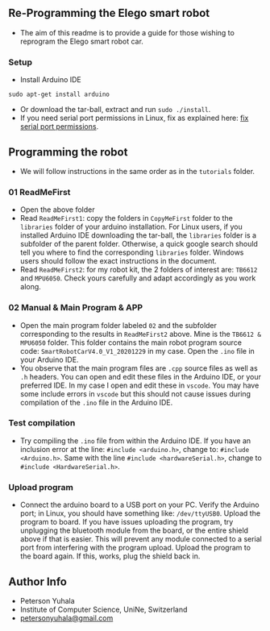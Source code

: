## Re-Programming the Elego smart robot
- The aim of this readme is to provide a guide for those wishing to reprogram the Elego smart robot car.


### Setup
- Install Arduino IDE
```
sudo apt-get install arduino

```
- Or download the tar-ball, extract and run `sudo ./install`. 
- If you need serial port permissions in Linux, fix as explained here: [fix serial port permissions](https://linoxide.com/how-to-install-arduino-ide-on-ubuntu-20-04/).

## Programming the robot
- We will follow instructions in the same order as in the `tutorials` folder.
### 01 ReadMeFirst
- Open the above folder
- Read `ReadMeFirst1`: copy the folders in `CopyMeFirst` folder to the `libraries` folder of your arduino installation. For Linux users, if you installed Arduino IDE downloading the tar-ball, the `libraries` folder is a subfolder of the parent folder. Otherwise, a quick google search should tell you where to find the corresponding `libraries` folder. Windows users should follow the exact instructions in the document.
- Read `ReadMeFirst2`: for my robot kit, the 2 folders of interest are: `TB6612` and `MPU6050`. Check yours carefully and adapt accordingly as you work along.

### 02 Manual & Main Program & APP
- Open the main program folder labeled `02` and the subfolder corresponding to the results in `ReadMeFirst2` above. Mine is the `TB6612 & MPU6050` folder. This folder contains the main robot program source code: `SmartRobotCarV4.0_V1_20201229` in my case. Open the `.ino` file in your Arduino IDE.
- You observe that the main program files are `.cpp` source files as well as `.h` headers. You can open and edit these files in the Arduino IDE, or your preferred IDE. In my case I open and edit these in `vscode`. You may have some include errors in `vscode` but this should not cause issues during compilation of the `.ino` file in the Arduino IDE.


### Test compilation
- Try compiling the `.ino` file from within the Arduino IDE. If you have an inclusion error at the line: `#include <arduino.h>`, change to: `#include <Arduino.h>`. Same with the line `#include <hardwareSerial.h>`, change to `#include <HardwareSerial.h>`. 

### Upload program
- Connect the arduino board to a USB port on your PC. Verify the Arduino port; in Linux, you should have something like: `/dev/ttyUSB0`. Upload the program to board.  If you have issues uploading the program, try unplugging the bluetooth module from the board, or the entire shield above if that is easier. This will prevent any module connected to a serial port from interfering with the program upload. Upload the program to the board again. If this, works, plug the shield back in.











## Author Info
- Peterson Yuhala
- Institute of Computer Science, UniNe, Switzerland
- petersonyuhala@gmail.com

